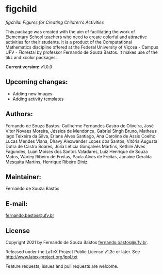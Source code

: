 # figchild
_figchild: Figures for Creating Children's Activities_

This package was created with the aim of facilitating the work of Elementary School teachers who need to create colorful and attractive activities for their students. It is a product of the Computational Mathematics discipline offered at the Federal University of Viçosa - Campus UFV - Florestal by professor Fernando de Souza Bastos. It makes use of the tikz and xcolor packages.

**Current version:** v1.0.0

## Upcoming changes:

- Adding new images
- Adding activity templates

## Authors: 

Fernando de Souza Bastos, Guilherme Fernandes Castro de Oliveira, José Vitor Novaes Moreira, Jéssica de Mendonça, Gabriel Singh Bruno, Matheus Iago Teixeira da Silva, Erlane Alves Santiago, Ana Carolina de Assis Coelho, Lucas Mendes Viana, Dhavy Alexwander Lopes dos Santos, Vitória Augusta Dutra de Castro Soares, Júlia Letícia Gonçalves Martins, Kethile Alves Fagundes, Luan Moises dos Santos Valadares, Luiz Henrique de Souza Matos, Warley Ribeiro de Freitas, Paula Alves de Freitas, Janaíne Geralda Mesquita Martins, Henrique Ribeiro Diniz

## Maintainer: 

Fernando de Souza Bastos

## E-mail: 

fernando.bastos@ufv.br

## License

Copyright 2021 by Fernando de Souza Bastos <fernando.bastos@ufv.br>.

Released under the LaTeX Project Public License v1.3c or later. See http://www.latex-project.org/lppl.txt 


Feature requests, issues and pull requests are welcome.